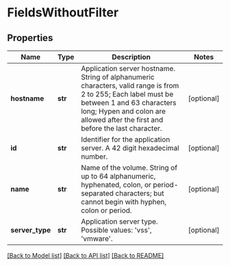 # FieldsWithoutFilter

## Properties
Name | Type | Description | Notes
------------ | ------------- | ------------- | -------------
**hostname** | **str** | Application server hostname. String of alphanumeric characters, valid range is from 2 to 255; Each label must be between 1 and 63 characters long; Hypen and  colon are allowed after the first and before the last character. | [optional] 
**id** | **str** | Identifier for the application server. A 42 digit hexadecimal number. | [optional] 
**name** | **str** | Name of the volume. String of up to 64 alphanumeric, hyphenated, colon, or period-separated characters; but cannot begin with hyphen, colon or period. | [optional] 
**server_type** | **str** | Application server type. Possible values: &#39;vss&#39;, &#39;vmware&#39;. | [optional] 

[[Back to Model list]](../README.md#documentation-for-models) [[Back to API list]](../README.md#documentation-for-api-endpoints) [[Back to README]](../README.md)


